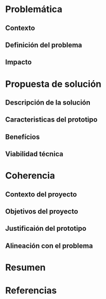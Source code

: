 # Problemática
## Contexto
## Definición del problema 
## Impacto
# Propuesta de solución
## Descripción de la solución
## Caracteristicas del prototipo
## Benefícios
## Viabilidad técnica
# Coherencia
## Contexto del proyecto
## Objetivos del proyecto
## Justificaión del prototipo
## Alineación con el problema
# Resumen
# Referencias
